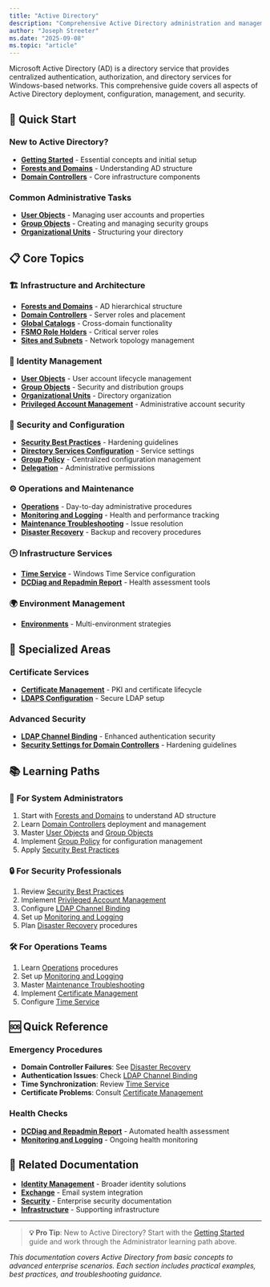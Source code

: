 ```yaml
---
title: "Active Directory"
description: "Comprehensive Active Directory administration and management documentation"
author: "Joseph Streeter"
ms.date: "2025-09-08"
ms.topic: "article"
---
```


Microsoft Active Directory (AD) is a directory service that provides centralized authentication, authorization, and directory services for Windows-based networks. This comprehensive guide covers all aspects of Active Directory deployment, configuration, management, and security.

## 🚀 Quick Start

### New to Active Directory?

- **[Getting Started](getting-started.md)** - Essential concepts and initial setup
- **[Forests and Domains](fundamentals/forests-and-domains.md)** - Understanding AD structure
- **[Domain Controllers](fundamentals/domain-controllers.md)** - Core infrastructure components

### Common Administrative Tasks

- **[User Objects](objects-management/user-objects.md)** - Managing user accounts and properties
- **[Group Objects](objects-management/group-objects.md)** - Creating and managing security groups
- **[Organizational Units](objects-management/organizational-units.md)** - Structuring your directory

## 📋 Core Topics

### 🏗️ **Infrastructure and Architecture**

- **[Forests and Domains](fundamentals/forests-and-domains.md)** - AD hierarchical structure
- **[Domain Controllers](fundamentals/domain-controllers.md)** - Server roles and placement
- **[Global Catalogs](fundamentals/global-catalogs.md)** - Cross-domain functionality
- **[FSMO Role Holders](fundamentals/fsmo-roles.md)** - Critical server roles
- **[Sites and Subnets](fundamentals/sites-and-subnets.md)** - Network topology management

### 👥 **Identity Management**

- **[User Objects](objects-management/user-objects.md)** - User account lifecycle management
- **[Group Objects](objects-management/group-objects.md)** - Security and distribution groups
- **[Organizational Units](objects-management/organizational-units.md)** - Directory organization
- **[Privileged Account Management](objects-management/privileged-accounts.md)** - Administrative account security

### 🔐 **Security and Configuration**

- **[Security Best Practices](security-best-practices.md)** - Hardening guidelines
- **[Directory Services Configuration](configuration/directory-services-configuration.md)** - Service settings
- **[Group Policy](fundamentals/group-policy.md)** - Centralized configuration management
- **[Delegation](procedures/delegation.md)** - Administrative permissions

### ⚙️ **Operations and Maintenance**

- **[Operations](operations/index.md)** - Day-to-day administrative procedures
- **[Monitoring and Logging](operations/monitoring-and-alerting.md)** - Health and performance tracking
- **[Maintenance Troubleshooting](operations/troubleshooting-guide.md)** - Issue resolution
- **[Disaster Recovery](configuration/disaster-recovery.md)** - Backup and recovery procedures

### 🕒 **Infrastructure Services**

- **[Time Service](operations/time-service.md)** - Windows Time Service configuration
- **[DCDiag and Repadmin Report](reference/dcdiag-and-repadmin-report.md)** - Health assessment tools

### 🌍 **Environment Management**

- **[Environments](configuration/environments.md)** - Multi-environment strategies

## 🔧 **Specialized Areas**

### Certificate Services

- **[Certificate Management](operations/certificate-management.md)** - PKI and certificate lifecycle
- **[LDAPS Configuration](operations/confirming-ldaps-certificates.md)** - Secure LDAP setup

### Advanced Security

- **[LDAP Channel Binding](operations/ldap-channel-binding-and-ldap-signing.md)** - Enhanced authentication security
- **[Security Settings for Domain Controllers](operations/security-settings-applied-for-domain-controllers.md)** - Hardening guidelines

## 📚 **Learning Paths**

### 🎯 **For System Administrators**

1. Start with [Forests and Domains](fundamentals/forests-and-domains.md) to understand AD structure
2. Learn [Domain Controllers](fundamentals/domain-controllers.md) deployment and management
3. Master [User Objects](objects-management/user-objects.md) and [Group Objects](objects-management/group-objects.md)
4. Implement [Group Policy](fundamentals/group-policy.md) for configuration management
5. Apply [Security Best Practices](security-best-practices.md)

### 🔒 **For Security Professionals**

1. Review [Security Best Practices](security-best-practices.md)
2. Implement [Privileged Account Management](objects-management/privileged-accounts.md)
3. Configure [LDAP Channel Binding](operations/ldap-channel-binding-and-ldap-signing.md)
4. Set up [Monitoring and Logging](operations/monitoring-and-alerting.md)
5. Plan [Disaster Recovery](configuration/disaster-recovery.md) procedures

### 🛠️ **For Operations Teams**

1. Learn [Operations](operations/index.md) procedures
2. Set up [Monitoring and Logging](operations/monitoring-and-alerting.md)
3. Master [Maintenance Troubleshooting](operations/troubleshooting-guide.md)
4. Implement [Certificate Management](operations/certificate-management.md)
5. Configure [Time Service](operations/time-service.md)

## 🆘 **Quick Reference**

### Emergency Procedures

- **Domain Controller Failures**: See [Disaster Recovery](configuration/disaster-recovery.md)
- **Authentication Issues**: Check [LDAP Channel Binding](operations/ldap-channel-binding-and-ldap-signing.md)
- **Time Synchronization**: Review [Time Service](operations/time-service.md)
- **Certificate Problems**: Consult [Certificate Management](operations/certificate-management.md)

### Health Checks

- **[DCDiag and Repadmin Report](reference/dcdiag-and-repadmin-report.md)** - Automated health assessment
- **[Monitoring and Logging](operations/monitoring-and-alerting.md)** - Ongoing health monitoring

## 🔗 **Related Documentation**

- **[Identity Management](../idm/index.md)** - Broader identity solutions
- **[Exchange](../exchange/index.md)** - Email system integration
- **[Security](../../security/index.md)** - Enterprise security documentation
- **[Infrastructure](../../infrastructure/index.md)** - Supporting infrastructure

---

> **💡 Pro Tip**: New to Active Directory? Start with the [Getting Started](getting-started.md) guide and work through the Administrator learning path above.

*This documentation covers Active Directory from basic concepts to advanced enterprise scenarios. Each section includes practical examples, best practices, and troubleshooting guidance.*
